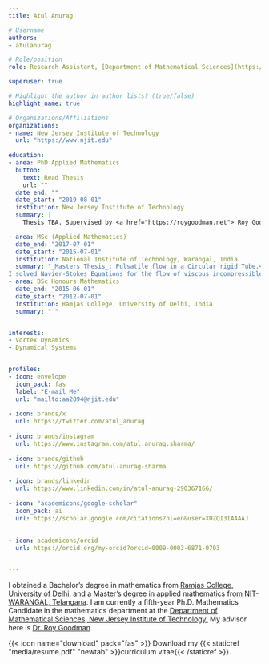 ```yaml
---
title: Atul Anurag

# Username
authors:
- atulanurag

# Role/position
role: Research Assistant, [Department of Mathematical Sciences](https://math.njit.edu/)

superuser: true

# Highlight the author in author lists? (true/false)
highlight_name: true

# Organizations/Affiliations
organizations:
- name: New Jersey Institute of Technology
  url: "https://www.njit.edu"
  
education:
- area: PhD Applied Mathematics
  button:
    text: Read Thesis
    url: ""
  date_end: ""
  date_start: "2019-08-01"
  institution: New Jersey Institute of Technology
  summary: |
    Thesis TBA. Supervised by <a href="https://roygoodman.net"> Roy Goodman</a>

- area: MSc (Applied Mathematics)
  date_end: "2017-07-01"
  date_start: "2015-07-01"
  institution: National Institute of Technology, Warangal, India
  summary: "_Masters Thesis_: Pulsatile flow in a Circular rigid Tube.<br />
I solved Navier-Stokes Equations for the flow of viscous incompressible fluids. I also wrote a C++ program for the graphical analysis of the topic."
- area: BSc Honours Mathematics
  date_end: "2015-06-01"
  date_start: "2012-07-01"
  institution: Ramjas College, University of Delhi, India
  summary: " "


interests:
- Vortex Dynamics
- Dynamical Systems


profiles:
- icon: envelope
  icon_pack: fas
  label: "E-mail Me"
  url: "mailto:aa2894@njit.edu"
  
- icon: brands/x
  url: https://twitter.com/atul_anurag
  
- icon: brands/instagram
  url: https://www.instagram.com/atul.anurag.sharma/
  
- icon: brands/github
  url: https://github.com/atul-anurag-sharma
  
- icon: brands/linkedin
  url: https://www.linkedin.com/in/atul-anurag-290367166/
  
- icon: "academicons/google-scholar"
  icon_pack: ai
  url: https://scholar.google.com/citations?hl=en&user=XUZQI3IAAAAJ
  
  
- icon: academicons/orcid
  url: https://orcid.org/my-orcid?orcid=0009-0003-6871-0703


---
```


I obtained a Bachelor’s degree in mathematics from <a href="https://ramjas.du.ac.in/college/web/index.php?r=department/department-of-mathematics
"> Ramjas College, University of Delhi</a>, and a Master’s degree in applied mathematics from <a href="https://www.nitw.ac.in/math"> NIT-WARANGAL, Telangana</a>. I am currently a fifth-year Ph.D. Mathematics Candidate in the mathematics department at the <a href="https://math.njit.edu"> Department of Mathematical Sciences, New Jersey Institute of Technology.</a>  My advisor here is <a href="https://roygoodman.net"> Dr. Roy Goodman</a>. 

{{< icon name="download" pack="fas" >}} Download my {{< staticref "media/resume.pdf" "newtab" >}}curriculum vitae{{< /staticref >}}.